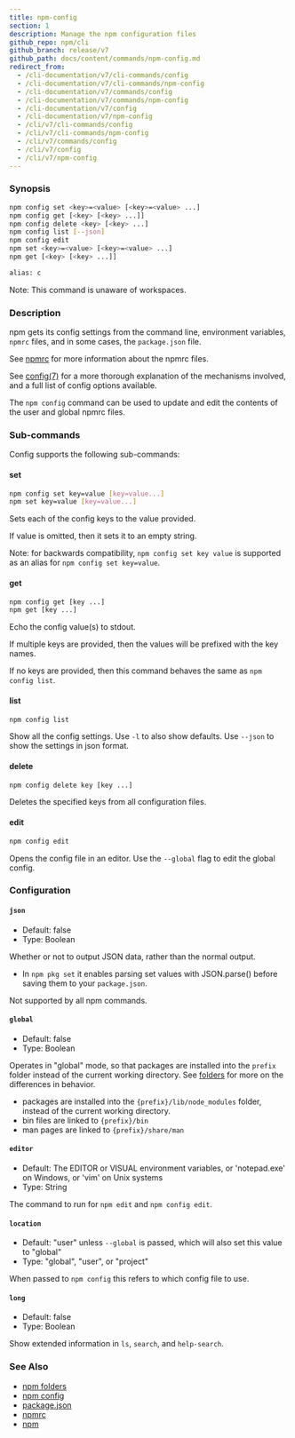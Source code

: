```yaml
---
title: npm-config
section: 1
description: Manage the npm configuration files
github_repo: npm/cli
github_branch: release/v7
github_path: docs/content/commands/npm-config.md
redirect_from:
  - /cli-documentation/v7/cli-commands/config
  - /cli-documentation/v7/cli-commands/npm-config
  - /cli-documentation/v7/commands/config
  - /cli-documentation/v7/commands/npm-config
  - /cli-documentation/v7/config
  - /cli-documentation/v7/npm-config
  - /cli/v7/cli-commands/config
  - /cli/v7/cli-commands/npm-config
  - /cli/v7/commands/config
  - /cli/v7/config
  - /cli/v7/npm-config
---
```


### Synopsis

```bash
npm config set <key>=<value> [<key>=<value> ...]
npm config get [<key> [<key> ...]]
npm config delete <key> [<key> ...]
npm config list [--json]
npm config edit
npm set <key>=<value> [<key>=<value> ...]
npm get [<key> [<key> ...]]

alias: c
```

Note: This command is unaware of workspaces.

### Description

npm gets its config settings from the command line, environment variables, `npmrc` files, and in some cases, the `package.json` file.

See [npmrc](/cli/v7/configuring-npm/npmrc) for more information about the npmrc files.

See [config(7)](/cli/v7/using-npm/config) for a more thorough explanation of the mechanisms involved, and a full list of config options available.

The `npm config` command can be used to update and edit the contents of the user and global npmrc files.

### Sub-commands

Config supports the following sub-commands:

#### set

```bash
npm config set key=value [key=value...]
npm set key=value [key=value...]
```

Sets each of the config keys to the value provided.

If value is omitted, then it sets it to an empty string.

Note: for backwards compatibility, `npm config set key value` is supported as an alias for `npm config set key=value`.

#### get

```bash
npm config get [key ...]
npm get [key ...]
```

Echo the config value(s) to stdout.

If multiple keys are provided, then the values will be prefixed with the key names.

If no keys are provided, then this command behaves the same as `npm config list`.

#### list

```bash
npm config list
```

Show all the config settings. Use `-l` to also show defaults. Use `--json` to show the settings in json format.

#### delete

```bash
npm config delete key [key ...]
```

Deletes the specified keys from all configuration files.

#### edit

```bash
npm config edit
```

Opens the config file in an editor. Use the `--global` flag to edit the global config.

### Configuration


#### `json`

- Default: false
- Type: Boolean

Whether or not to output JSON data, rather than the normal output.

- In `npm pkg set` it enables parsing set values with JSON.parse() before saving them to your `package.json`.

Not supported by all npm commands.


#### `global`

- Default: false
- Type: Boolean

Operates in "global" mode, so that packages are installed into the `prefix` folder instead of the current working directory. See [folders](/cli/v7/configuring-npm/folders) for more on the differences in behavior.

- packages are installed into the `{prefix}/lib/node_modules` folder, instead of the current working directory.
- bin files are linked to `{prefix}/bin`
- man pages are linked to `{prefix}/share/man`


#### `editor`

- Default: The EDITOR or VISUAL environment variables, or 'notepad.exe' on Windows, or 'vim' on Unix systems
- Type: String

The command to run for `npm edit` and `npm config edit`.


#### `location`

- Default: "user" unless `--global` is passed, which will also set this value to "global"
- Type: "global", "user", or "project"

When passed to `npm config` this refers to which config file to use.


#### `long`

- Default: false
- Type: Boolean

Show extended information in `ls`, `search`, and `help-search`.



### See Also

- [npm folders](/cli/v7/configuring-npm/folders)
- [npm config](/cli/v7/commands/npm-config)
- [package.json](/cli/v7/configuring-npm/package-json)
- [npmrc](/cli/v7/configuring-npm/npmrc)
- [npm](/cli/v7/commands/npm)
